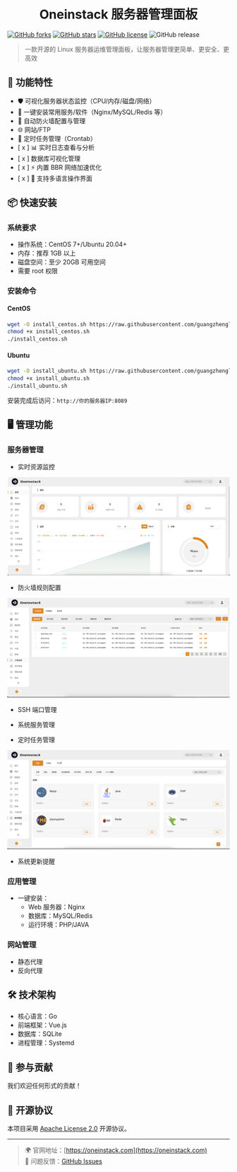 <h1 align="center">Oneinstack 服务器管理面板</h1>

[![GitHub forks](https://img.shields.io/github/forks/guangzhengli/oneinstack)](https://github.com/guangzhengli/oneinstack/network)
[![GitHub stars](https://img.shields.io/github/stars/guangzhengli/oneinstack)](https://github.com/guangzhengli/oneinstack/stargazers)
[![GitHub license](https://img.shields.io/github/license/guangzhengli/oneinstack)](https://github.com/guangzhengli/oneinstack/blob/main/LICENSE)
![GitHub release](https://img.shields.io/github/v/release/guangzhengli/oneinstack)

> 一款开源的 Linux 服务器运维管理面板，让服务器管理更简单、更安全、更高效

## 🚀 功能特性

- 🛡️ 可视化服务器状态监控（CPU/内存/磁盘/网络）
- 🔧 一键安装常用服务/软件（Nginx/MySQL/Redis 等）
- 🔐 自动防火墙配置与管理
- 🌐 网站/FTP
- 🔄 定时任务管理（Crontab）
- [ x ] 📊 实时日志查看与分析
- [ x ] 数据库可视化管理
- [ x ] ⚡ 内置 BBR 网络加速优化
- [ x ] 📡 支持多语言操作界面

## 📦 快速安装

### 系统要求

- 操作系统：CentOS 7+/Ubuntu 20.04+
- 内存：推荐 1GB 以上
- 磁盘空间：至少 20GB 可用空间
- 需要 root 权限

### 安装命令

#### CentOS

```bash
wget -O install_centos.sh https://raw.githubusercontent.com/guangzhengli/oneinstack/main/install-cent.sh
chmod +x install_centos.sh
./install_centos.sh
```

#### Ubuntu

```bash
wget -O install_ubuntu.sh https://raw.githubusercontent.com/guangzhengli/oneinstack/main/install-ubuntu.sh
chmod +x install_ubuntu.sh
./install_ubuntu.sh
```

安装完成后访问：`http://你的服务器IP:8089`

## 🖥️ 管理功能

### 服务器管理

- 实时资源监控

![alt 属性文本](img/1.png)

- 防火墙规则配置

![alt 属性文本](img/2.png)

- SSH 端口管理

- 系统服务管理
- 定时任务管理

![alt 属性文本](img/3.png)

- 系统更新提醒

### 应用管理

- 一键安装：
  - Web 服务器：Nginx
  - 数据库：MySQL/Redis
  - 运行环境：PHP/JAVA

### 网站管理

- 静态代理
- 反向代理

## 🛠️ 技术架构

- 核心语言：Go
- 前端框架：Vue.js
- 数据库：SQLite
- 进程管理：Systemd

## 🤝 参与贡献

我们欢迎任何形式的贡献！

## 📄 开源协议

本项目采用 [Apache License 2.0](LICENSE) 开源协议。

---

> 🌍 官网地址：[https://oneinstack.com](https://oneinstack.com)  
> 🐛 问题反馈：[GitHub Issues](https://github.com/guangzhengli/oneinstack/issues)
